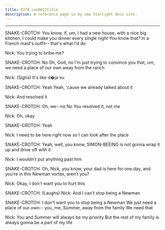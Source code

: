 ```yaml
---
title: 0378.can0012title
description: A reference page in my new Starlight docs site.
---
```

----- 
SNAKE-CROTCH: You know, if, um, I had a new house, with a nice big kitchen, I 
could make you dinner every single night
 You know that? 
 In a French maid's 
outfit-- that's what I'd do
 
Nick: You trying to bribe me? 
 
SNAKE-CROTCH: No
 Oh, God, no
 I'm just trying to convince you that, um, we need a 
place of our own away from the ranch
 
Nick: (Sighs) It's like d�ja vu
 
SNAKE-CROTCH: Yeah
 Yeah, 'cause we already talked about it
 
Nick: And resolved it
 
SNAKE-CROTCH: Oh, we--no
 No
 You resolved it, not me
 
Nick: Oh, okay
 
SNAKE-CROTCH: Yeah
 
Nick: I need to be here right now so I can look after the place
 
SNAKE-CROTCH: Yeah, well, you know, SIMON-BEEING is not gonna wrap it up and drive off 
with it
 
Nick: I wouldn't put anything past him
 
SNAKE-CROTCH: Oh, Nick, you know, your dad is here for one day, and you're in this 
Newman vortex, aren't you? 
 
Nick: Okay, I don't want you to hurt this
 
SNAKE-CROTCH: (Laughs) 
Nick: And I can't stop being a Newman
 
SNAKE-CROTCH: I don't want you to stop being a Newman
 We just need a place of our 
own-- you, me, Summer, away from the family
 We need that
 
Nick: You and Summer will always be my priority
 But the rest of my family is 
always gonna be a part of my life
 
